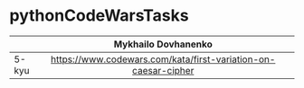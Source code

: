 # pythonCodeWarsTasks

|         |  Mykhailo Dovhanenko        |   |
| -------------- |:-------------:| -----:|
|   5-kyu | https://www.codewars.com/kata/first-variation-on-caesar-cipher |
